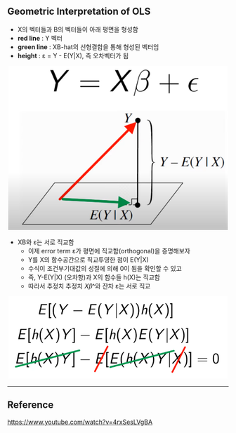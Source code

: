 ## Geometric Interpretation of OLS

- X의 벡터들과 B의 벡터들이 아래 평면을 형성함
- **red line** : Y 벡터
- **green line** : XB-hat의 선형결합을 통해 형성된 벡터임
- **height** : ε = Y - E(Y|X), 즉 오차벡터가 됨

<p align="center">
<img src="../img/OLS_geo_1.png" alt="설명" width="500">
</p>

- XB와 ε는 서로 직교함 
  - 이제 error term ε가 평면에 직교함(orthogonal)을 증명해보자
  - Y를 X의 함수공간으로 직교투영한 점이 E(Y|X)
  - 수식이 조건부기대값의 성질에 의해 0이 됨을 확인할 수 있고
  - 즉, Y-E(Y|X) (오차항)과 X의 함수들 h(X)는 직교함
  - 따라서 추정치 추정치 𝑋𝛽^와 잔차 ε는 서로 직교

<p align="center">
<img src="../img/OLS_geo_2.png" alt="설명" width="500">
</p>

---

## Reference
https://www.youtube.com/watch?v=4rxSesLVgBA
